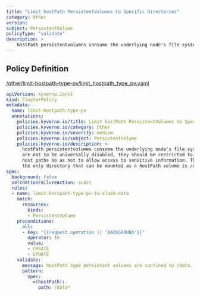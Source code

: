 ```yaml
---
title: "Limit hostPath PersistentVolumes to Specific Directories"
category: Other
version: 
subject: PersistentVolume
policyType: "validate"
description: >
    hostPath persistentvolumes consume the underlying node's file system. If hostPath volumes are not to be universally disabled, they should be restricted to only certain host paths so as not to allow access to sensitive information. This policy ensures the only directory that can be mounted as a hostPath volume is /data.
---
```


## Policy Definition
<a href="https://github.com/kyverno/policies/raw/main//other/limit-hostpath-type-pv/limit_hostpath_type_pv.yaml" target="-blank">/other/limit-hostpath-type-pv/limit_hostpath_type_pv.yaml</a>

```yaml
apiVersion: kyverno.io/v1
kind: ClusterPolicy
metadata:
  name: limit-hostpath-type-pv
  annotations:
    policies.kyverno.io/title: Limit hostPath PersistentVolumes to Specific Directories
    policies.kyverno.io/category: Other
    policies.kyverno.io/severity: medium
    policies.kyverno.io/subject: PersistentVolume
    policies.kyverno.io/description: >-
      hostPath persistentvolumes consume the underlying node's file system. If hostPath volumes
      are not to be universally disabled, they should be restricted to only certain
      host paths so as not to allow access to sensitive information. This policy ensures
      the only directory that can be mounted as a hostPath volume is /data.
spec:
  background: false
  validationFailureAction: audit
  rules:
  - name: limit-hostpath-type-pv-to-slash-data
    match:
      resources:
        kinds:
        - PersistentVolume
    preconditions:
      all:
      - key: "{{request.operation || 'BACKGROUND'}}"
        operator: In
        value:
        - CREATE
        - UPDATE
    validate:
      message: hostPath type persistent volumes are confined to /data.
      pattern:
        spec:
          =(hostPath):
            path: /data*

```
